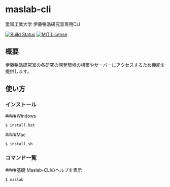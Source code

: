 # maslab-cli
愛知工業大学 伊藤暢浩研究室専用CLI

[![Build Status](https://travis-ci.org/k14041kk/maslab-cli.svg?branch=master)](https://travis-ci.org/k14041kk/maslab-cli)
[![MIT License](https://img.shields.io/badge/license-MIT-blue.svg)](https://github.com/k14041kk/maslab-cli/blob/master/License)


## 概要

伊藤暢浩研究室の各研究の開発環境の構築やサーバーにアクセスするため機能を提供します。

## 使い方
### インストール

####Windows

    $ install.bat
    
####Mac

    $ install.sh

### コマンド一覧

####基礎 Maslab-CLIのヘルプを表示

    $ maslab
